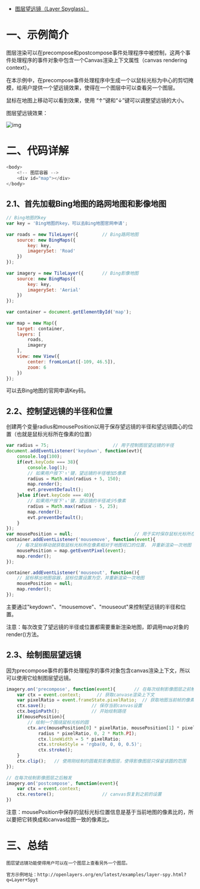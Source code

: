- [图层望远镜（Layer Spyglass）](https://blog.csdn.net/qq_35732147/article/details/84836998)

# 一、示例简介

图层渲染可以在precompose和postcompose事件处理程序中被控制，这两个事件处理程序的事件对象中包含一个Canvas渲染上下文属性（canvas rendering context）。

在本示例中，在precompose事件处理程序中生成一个以鼠标光标为中心的剪切掩模，给用户提供一个望远镜效果，使得在一个图层中可以查看另一个图层。

鼠标在地图上移动可以看到效果，使用 “↑”键和“↓”键可以调整望远镜的大小。

 图层望远镜效果：

![img](https://img-blog.csdnimg.cn/20181205155959249.png?x-oss-process=image/watermark,type_ZmFuZ3poZW5naGVpdGk,shadow_10,text_aHR0cHM6Ly9ibG9nLmNzZG4ubmV0L3FxXzM1NzMyMTQ3,size_16,color_FFFFFF,t_70)

# 二、代码详解

```js
<body>
    <!-- 图层容器 --> 
    <div id="map"></div>
</body>
```

## 2.1、首先加载Bing地图的路网地图和影像地图

```js
// Bing地图的key
var key = 'Bing地图的key，可以去Bing地图官网申请';
 
var roads = new TileLayer({         // Bing路网地图
    source: new BingMaps({
        key: key,
        imagerySet: 'Road'
    })
});
 
var imagery = new TileLayer({       // Bing影像地图
    source: new BingMaps({
        key: key,
        imagerySet: 'Aerial'
    })
});
 
var container = document.getElementById('map');
 
var map = new Map({
    target: container,
    layers: [
        roads,
        imagery
    ],
    view: new View({
        center: fromLonLat([-109, 46.5]),
        zoom: 6
    })
});
```

可以去Bing地图的官网申请Key码。

## 2.2、控制望远镜的半径和位置

创建两个变量radius和mousePosition以用于保存望远镜的半径和望远镜圆心的位置（也就是鼠标光标所在像素的位置）

```js
var radius = 75;                        // 用于控制图层望远镜的半径
document.addEventListener('keydown', function(evt){
    console.log(100);
    if(evt.keyCode === 38){            
        console.log(1);       
        // 如果用户按下'↑'键，望远镜的半径增加5像素
        radius = Math.min(radius + 5, 150);
        map.render();
        evt.preventDefault();
    }else if(evt.keyCode === 40){
        // 如果用户按下'↓'键，望远镜的半径减少5像素
        radius = Math.max(radius - 5, 25);
        map.render();
        evt.preventDefault();
    }
});
var mousePosition = null;                       // 用于实时保存鼠标光标所在的像素的位置
container.addEventListener('mousemove', function(event){
    // 每次鼠标移动就获取鼠标光标所在像素相对于地图视口的位置， 并重新渲染一次地图
    mousePosition = map.getEventPixel(event);
    map.render();
});

container.addEventListener('mouseout', function(){
    // 鼠标移出地图容器，鼠标位置设置为空，并重新渲染一次地图
    mousePosition = null;
    map.render();
});
```

主要通过"keydown"、"mousemove"、"mouseout"来控制望远镜的半径和位置。

注意：每次改变了望远镜的半径或位置都需要重新渲染地图，即调用map对象的render()方法。

## 2.3、绘制图层望远镜

因为precompose事件的事件处理程序的事件对象包含canvas渲染上下文，所以可以使用它绘制图层望远镜。

```js
imagery.on('precompose', function(event){       // 在每次绘制影像图层之前触发
    var ctx = event.context;      // 获取canvase渲染上下文
    var pixelRatio = event.frameState.pixelRatio;  // 获取地图当前帧的像素比率
    ctx.save();                 // 保存当前canvas设置
    ctx.beginPath();            // 开始绘制路径
    if(mousePosition){
        // 绘制一个围绕鼠标光标的圆
        ctx.arc(mousePosition[0] * pixelRatio, mousePosition[1] * pixelRatio, 
            radius * pixelRatio, 0, 2 * Math.PI);
            ctx.lineWidth = 5 * pixelRatio;
            ctx.strokeStyle = 'rgba(0, 0, 0, 0.5)';
            ctx.stroke();
    }
    ctx.clip();   // 使用刚绘制的圆裁剪影像图层，使得影像图层只保留该圆的范围
});
 
// 在每次绘制影像图层之后触发
imagery.on('postcompose', function(event){
    var ctx = event.context;
    ctx.restore();                  // canvas恢复到之前的设置
})
```

注意：mousePosition中保存的鼠标光标位置信息是基于当前地图的像素比的，所以要把它转换成和canvas绘图一致的像素比。 

# 三、总结

    图层望远镜功能使得用户可以在一个图层上查看另外一个图层。
    
    官方示例地址：http://openlayers.org/en/latest/examples/layer-spy.html?q=Layer+Spyt
